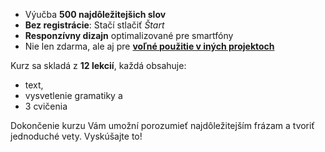 - Výučba **500 najdôležitejšich slov**
- **Bez registrácie**: Stačí stlačiť *Štart*
- **Responzívny dizajn** optimalizované pre smartfóny
- Nie len zdarma, ale aj pre **[voľné použitie v iných projektoch](https://github.com/Esperanto/kurso-zagreba-metodo)**

Kurz sa skladá z **12 lekcií**, každá obsahuje:

- text,
- vysvetlenie gramatiky a 
- 3 cvičenia

Dokončenie kurzu Vám umožní porozumieť najdôležitejším frázam a tvoriť jednoduché vety. Vyskúšajte to!
